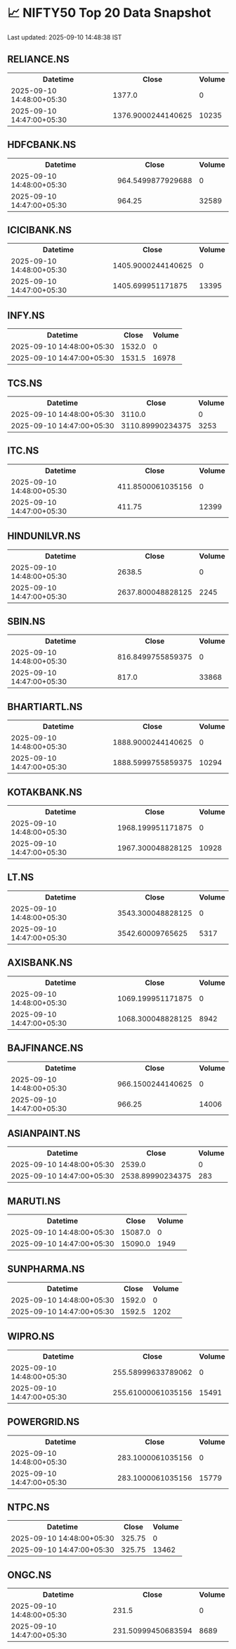 # 📈 NIFTY50 Top 20 Data Snapshot

Last updated: 2025-09-10 14:48:38 IST

## RELIANCE.NS

<table>
  <tr><th>Datetime</th><th>Close</th><th>Volume</th></tr>
  <tr><td>2025-09-10 14:48:00+05:30</td><td>1377.0</td><td>0</td></tr>
  <tr><td>2025-09-10 14:47:00+05:30</td><td>1376.9000244140625</td><td>10235</td></tr>
</table>

## HDFCBANK.NS

<table>
  <tr><th>Datetime</th><th>Close</th><th>Volume</th></tr>
  <tr><td>2025-09-10 14:48:00+05:30</td><td>964.5499877929688</td><td>0</td></tr>
  <tr><td>2025-09-10 14:47:00+05:30</td><td>964.25</td><td>32589</td></tr>
</table>

## ICICIBANK.NS

<table>
  <tr><th>Datetime</th><th>Close</th><th>Volume</th></tr>
  <tr><td>2025-09-10 14:48:00+05:30</td><td>1405.9000244140625</td><td>0</td></tr>
  <tr><td>2025-09-10 14:47:00+05:30</td><td>1405.699951171875</td><td>13395</td></tr>
</table>

## INFY.NS

<table>
  <tr><th>Datetime</th><th>Close</th><th>Volume</th></tr>
  <tr><td>2025-09-10 14:48:00+05:30</td><td>1532.0</td><td>0</td></tr>
  <tr><td>2025-09-10 14:47:00+05:30</td><td>1531.5</td><td>16978</td></tr>
</table>

## TCS.NS

<table>
  <tr><th>Datetime</th><th>Close</th><th>Volume</th></tr>
  <tr><td>2025-09-10 14:48:00+05:30</td><td>3110.0</td><td>0</td></tr>
  <tr><td>2025-09-10 14:47:00+05:30</td><td>3110.89990234375</td><td>3253</td></tr>
</table>

## ITC.NS

<table>
  <tr><th>Datetime</th><th>Close</th><th>Volume</th></tr>
  <tr><td>2025-09-10 14:48:00+05:30</td><td>411.8500061035156</td><td>0</td></tr>
  <tr><td>2025-09-10 14:47:00+05:30</td><td>411.75</td><td>12399</td></tr>
</table>

## HINDUNILVR.NS

<table>
  <tr><th>Datetime</th><th>Close</th><th>Volume</th></tr>
  <tr><td>2025-09-10 14:48:00+05:30</td><td>2638.5</td><td>0</td></tr>
  <tr><td>2025-09-10 14:47:00+05:30</td><td>2637.800048828125</td><td>2245</td></tr>
</table>

## SBIN.NS

<table>
  <tr><th>Datetime</th><th>Close</th><th>Volume</th></tr>
  <tr><td>2025-09-10 14:48:00+05:30</td><td>816.8499755859375</td><td>0</td></tr>
  <tr><td>2025-09-10 14:47:00+05:30</td><td>817.0</td><td>33868</td></tr>
</table>

## BHARTIARTL.NS

<table>
  <tr><th>Datetime</th><th>Close</th><th>Volume</th></tr>
  <tr><td>2025-09-10 14:48:00+05:30</td><td>1888.9000244140625</td><td>0</td></tr>
  <tr><td>2025-09-10 14:47:00+05:30</td><td>1888.5999755859375</td><td>10294</td></tr>
</table>

## KOTAKBANK.NS

<table>
  <tr><th>Datetime</th><th>Close</th><th>Volume</th></tr>
  <tr><td>2025-09-10 14:48:00+05:30</td><td>1968.199951171875</td><td>0</td></tr>
  <tr><td>2025-09-10 14:47:00+05:30</td><td>1967.300048828125</td><td>10928</td></tr>
</table>

## LT.NS

<table>
  <tr><th>Datetime</th><th>Close</th><th>Volume</th></tr>
  <tr><td>2025-09-10 14:48:00+05:30</td><td>3543.300048828125</td><td>0</td></tr>
  <tr><td>2025-09-10 14:47:00+05:30</td><td>3542.60009765625</td><td>5317</td></tr>
</table>

## AXISBANK.NS

<table>
  <tr><th>Datetime</th><th>Close</th><th>Volume</th></tr>
  <tr><td>2025-09-10 14:48:00+05:30</td><td>1069.199951171875</td><td>0</td></tr>
  <tr><td>2025-09-10 14:47:00+05:30</td><td>1068.300048828125</td><td>8942</td></tr>
</table>

## BAJFINANCE.NS

<table>
  <tr><th>Datetime</th><th>Close</th><th>Volume</th></tr>
  <tr><td>2025-09-10 14:48:00+05:30</td><td>966.1500244140625</td><td>0</td></tr>
  <tr><td>2025-09-10 14:47:00+05:30</td><td>966.25</td><td>14006</td></tr>
</table>

## ASIANPAINT.NS

<table>
  <tr><th>Datetime</th><th>Close</th><th>Volume</th></tr>
  <tr><td>2025-09-10 14:48:00+05:30</td><td>2539.0</td><td>0</td></tr>
  <tr><td>2025-09-10 14:47:00+05:30</td><td>2538.89990234375</td><td>283</td></tr>
</table>

## MARUTI.NS

<table>
  <tr><th>Datetime</th><th>Close</th><th>Volume</th></tr>
  <tr><td>2025-09-10 14:48:00+05:30</td><td>15087.0</td><td>0</td></tr>
  <tr><td>2025-09-10 14:47:00+05:30</td><td>15090.0</td><td>1949</td></tr>
</table>

## SUNPHARMA.NS

<table>
  <tr><th>Datetime</th><th>Close</th><th>Volume</th></tr>
  <tr><td>2025-09-10 14:48:00+05:30</td><td>1592.0</td><td>0</td></tr>
  <tr><td>2025-09-10 14:47:00+05:30</td><td>1592.5</td><td>1202</td></tr>
</table>

## WIPRO.NS

<table>
  <tr><th>Datetime</th><th>Close</th><th>Volume</th></tr>
  <tr><td>2025-09-10 14:48:00+05:30</td><td>255.58999633789062</td><td>0</td></tr>
  <tr><td>2025-09-10 14:47:00+05:30</td><td>255.61000061035156</td><td>15491</td></tr>
</table>

## POWERGRID.NS

<table>
  <tr><th>Datetime</th><th>Close</th><th>Volume</th></tr>
  <tr><td>2025-09-10 14:48:00+05:30</td><td>283.1000061035156</td><td>0</td></tr>
  <tr><td>2025-09-10 14:47:00+05:30</td><td>283.1000061035156</td><td>15779</td></tr>
</table>

## NTPC.NS

<table>
  <tr><th>Datetime</th><th>Close</th><th>Volume</th></tr>
  <tr><td>2025-09-10 14:48:00+05:30</td><td>325.75</td><td>0</td></tr>
  <tr><td>2025-09-10 14:47:00+05:30</td><td>325.75</td><td>13462</td></tr>
</table>

## ONGC.NS

<table>
  <tr><th>Datetime</th><th>Close</th><th>Volume</th></tr>
  <tr><td>2025-09-10 14:48:00+05:30</td><td>231.5</td><td>0</td></tr>
  <tr><td>2025-09-10 14:47:00+05:30</td><td>231.50999450683594</td><td>8689</td></tr>
</table>

